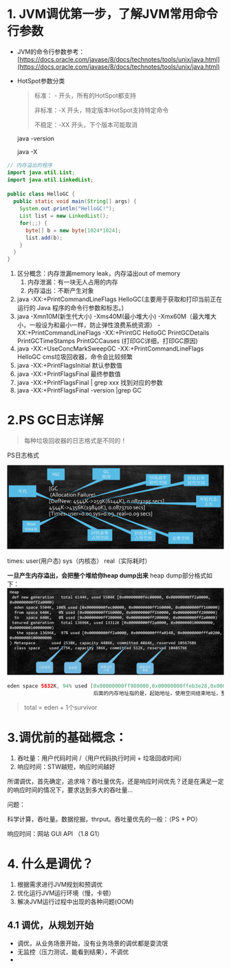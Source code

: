 # 1. JVM调优第一步，了解JVM常用命令行参数

- JVM的命令行参数参考：[https://docs.oracle.com/javase/8/docs/technotes/tools/unix/java.html](https://docs.oracle.com/javase/8/docs/technotes/tools/unix/java.html)
    
- HotSpot参数分类
    
    > 标准： - 开头，所有的HotSpot都支持
    > 
    > 非标准：-X 开头，特定版本HotSpot支持特定命令
    > 
    > 不稳定：-XX 开头，下个版本可能取消
    
    java -version
    
    java -X

```java
// 内存溢出的程序
import java.util.List;
import java.util.LinkedList;

public class HelloGC {
  public static void main(String[] args) {
    System.out.println("HelloGC!");
    List list = new LinkedList();
    for(;;) {
      byte[] b = new byte[1024*1024];
      list.add(b);
    }
  }
}
```

1. 区分概念：内存泄漏memory leak，内存溢出out of memory
	1. 内存泄漏：有一块无人占用的内存
	2. 内存溢出：不断产生对象
2. java -XX:+PrintCommandLineFlags HelloGC(主要用于获取和打印当前正在运行的 Java 程序的命令行参数和标志。)
3. java -Xmn10M(新生代大小) -Xms40M(最小堆大小) -Xmx60M（最大堆大小，一般设为和最小一样，防止弹性浪费系统资源） -XX:+PrintCommandLineFlags -XX:+PrintGC HelloGC 
	PrintGCDetails PrintGCTimeStamps PrintGCCauses (打印GC详细，打印GC原因)
4. java -XX:+UseConcMarkSweepGC -XX:+PrintCommandLineFlags HelloGC
    cms垃圾回收器，命令会比较频繁
5. java -XX:+PrintFlagsInitial 默认参数值
6. java -XX:+PrintFlagsFinal 最终参数值
7. java -XX:+PrintFlagsFinal | grep xxx 找到对应的参数
8. java -XX:+PrintFlagsFinal -version |grep GC

# 2.PS GC日志详解

> 每种垃圾回收器的日志格式是不同的！

PS日志格式

![](../youdaonote-images/Pasted%20image%2020230815154917.png)

times: user(用户态) sys（内核态） real（实际耗时）

**一旦产生内存溢出，会把整个堆给你heap dump出来**
heap dump部分格式如下：
![](../youdaonote-images/Pasted%20image%2020230815162335.png)

```java
eden space 5632K, 94% used [0x00000000ff980000,0x00000000ffeb3e28,0x00000000fff00000)
                            后面的内存地址指的是，起始地址，使用空间结束地址，整体空间结束地址
```

> total = eden + 1个survivor


# 3.调优前的基础概念：
1. 吞吐量：用户代码时间 /（用户代码执行时间 + 垃圾回收时间）
2. 响应时间：STW越短，响应时间越好

所谓调优，首先确定，追求啥？吞吐量优先，还是响应时间优先？还是在满足一定的响应时间的情况下，要求达到多大的吞吐量...

问题：

科学计算，吞吐量。数据挖掘，thrput。吞吐量优先的一般：（PS + PO）

响应时间：网站 GUI API （1.8 G1）

# 4. 什么是调优？
1. 根据需求进行JVM规划和预调优
2. 优化运行JVM运行环境（慢，卡顿）
3. 解决JVM运行过程中出现的各种问题(OOM)

## 4.1 调优，从规划开始

* 调优，从业务场景开始，没有业务场景的调优都是耍流氓
* 无监控（压力测试，能看到结果），不调优
* 